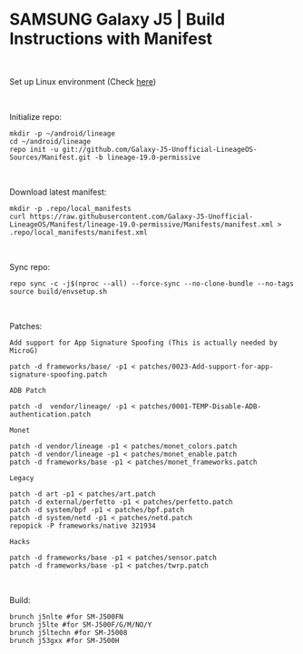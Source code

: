 # SAMSUNG Galaxy J5 | Build Instructions with Manifest
<br/>

Set up Linux environment (Check <a href="https://github.com/Galaxy-J5-Unofficial-LineageOS/Manifest/blob/main/LOS-Build-Environment.md">here</a>)

<br/>

Initialize repo:
```
mkdir -p ~/android/lineage
cd ~/android/lineage
repo init -u git://github.com/Galaxy-J5-Unofficial-LineageOS-Sources/Manifest.git -b lineage-19.0-permissive
```
<br/>


Download latest manifest:
```
mkdir -p .repo/local_manifests
curl https://raw.githubusercontent.com/Galaxy-J5-Unofficial-LineageOS/Manifest/lineage-19.0-permissive/Manifests/manifest.xml > .repo/local_manifests/manifest.xml
```
<br/>

Sync repo:
```
repo sync -c -j$(nproc --all) --force-sync --no-clone-bundle --no-tags
source build/envsetup.sh
```
<br/>

Patches:

```Add support for App Signature Spoofing (This is actually needed by MicroG)```
```
patch -d frameworks/base/ -p1 < patches/0023-Add-support-for-app-signature-spoofing.patch
```

```ADB Patch ```
```
patch -d  vendor/lineage/ -p1 < patches/0001-TEMP-Disable-ADB-authentication.patch
```


```Monet```
```
patch -d vendor/lineage -p1 < patches/monet_colors.patch
patch -d vendor/lineage -p1 < patches/monet_enable.patch
patch -d frameworks/base -p1 < patches/monet_frameworks.patch
```

```Legacy```
```
patch -d art -p1 < patches/art.patch
patch -d external/perfetto -p1 < patches/perfetto.patch
patch -d system/bpf -p1 < patches/bpf.patch
patch -d system/netd -p1 < patches/netd.patch
repopick -P frameworks/native 321934
```

```Hacks ```
```
patch -d frameworks/base -p1 < patches/sensor.patch
patch -d frameworks/base -p1 < patches/twrp.patch

```
<br/>

Build:
```
brunch j5nlte #for SM-J500FN
brunch j5lte #for SM-J500F/G/M/NO/Y
brunch j5ltechn #for SM-J5008
brunch j53gxx #for SM-J500H
```
<br/>
